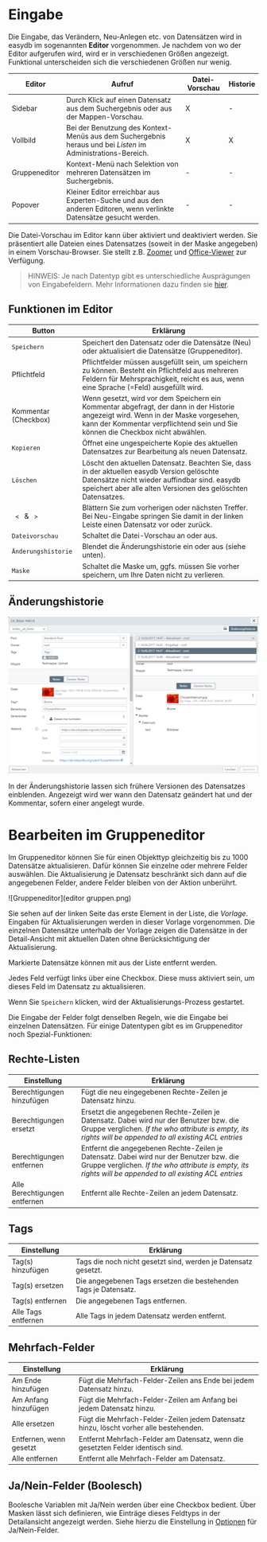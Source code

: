 # Eingabe


Die Eingabe, das Verändern, Neu-Anlegen etc. von Datensätzen wird in easydb im sogenannten **Editor** vorgenommen. Je nachdem von wo der Editor aufgerufen wird, wird er in verschiedenen Größen angezeigt. Funktional unterscheiden sich die verschiedenen Größen nur wenig.

|Editor|Aufruf|Datei-Vorschau|Historie|
|--|--|--|--|
|Sidebar|Durch Klick auf einen Datensatz aus dem Suchergebnis oder aus der Mappen-Vorschau.|X|-|
|Vollbild|Bei der Benutzung des Kontext-Menüs aus dem Suchergebnis heraus und bei *Listen* im Administrations-Bereich.|X|X|
|Gruppeneditor|Kontext-Menü nach Selektion von mehreren Datensätzen im Suchergebnis.|-|-|
|Popover|Kleiner Editor erreichbar aus Experten-Suche und aus den anderen Editoren, wenn verlinkte Datensätze gesucht werden.|-|-|

Die Datei-Vorschau im Editor kann über <i class="fa fa-picture-o" aria-hidden="true"></i> aktiviert und deaktiviert werden. Sie präsentiert alle Dateien eines Datensatzes (soweit in der Maske angegeben) in einem Vorschau-Browser. Sie stellt z.B. [Zoomer](../../features/datatypes/datatypes.html#tools) und [Office-Viewer](../../features/datatypes/datatypes.html#tools) zur Verfügung.

> HINWEIS: Je nach Datentyp gibt es unterschiedliche Ausprägungen von Eingabefeldern. Mehr Informationen dazu finden sie [hier](../../features/datatypes/datatypes.html).

## Funktionen im Editor

|Button|Erklärung|
|--|--|
|<code class="button">Speichern</code>|Speichert den Datensatz oder die Datensätze (Neu) oder aktualisiert die Datensätze (Gruppeneditor).|
|Pflichtfeld|Pflichtfelder müssen ausgefüllt sein, um speichern zu können. Besteht ein Pflichtfeld aus mehreren Feldern für Mehrsprachigkeit, reicht es aus, wenn eine Sprache (=Feld) ausgefüllt wird.|
|Kommentar (Checkbox)|Wenn gesetzt, wird vor dem Speichern ein Kommentar abgefragt, der dann in der Historie angezeigt wird. Wenn in der Maske vorgesehen, kann der Kommentar verpflichtend sein und Sie können die Checkbox nicht abwählen.|
|<code class="button">Kopieren</code>|Öffnet eine ungespeicherte Kopie des aktuellen Datensatzes zur Bearbeitung als neuen Datensatz.|
|<code class="button">Löschen</code>|Löscht den aktuellen Datensatz. Beachten Sie, dass in der aktuellen easydb Version gelöschte Datensätze nicht wieder auffindbar sind. easydb speichert aber alle alten Versionen des gelöschten Datensatzes.|
|<code class="button"> < </code> & <code class="button"> > </code>|Blättern Sie zum vorherigen oder nächsten Treffer. Bei Neu-Eingabe springen Sie damit in der linken Leiste einen Datensatz vor oder zurück.|
|<code class="button">Dateivorschau</code>|Schaltet die Datei-Vorschau an oder aus.|
|<code class="button">Änderungshistorie</code>|Blendet die Änderungshistorie ein oder aus (siehe unten).|
|<code class="button">Maske</code>|Schaltet die Maske um, ggfs. müssen Sie vorher speichern, um Ihre Daten nicht zu verlieren.|


## <a name="history"></a>Änderungshistorie

![Änderungshistorie im Vollbild-Editor](historie.png)

In der Änderungshistorie lassen sich frühere Versionen des Datensatzes einblenden. Angezeigt wird wer wann den Datensatz geändert hat und der Kommentar, sofern einer angelegt wurde.


# Bearbeiten im Gruppeneditor

Im Gruppeneditor können Sie für einen Objekttyp gleichzeitig bis zu 1000 Datensätze aktualisieren. Dafür können Sie einzelne oder mehrere Felder auswählen. Die Aktualisierung je Datensatz beschränkt sich dann auf die angegebenen Felder, andere Felder bleiben von der Aktion unberührt.

![Gruppeneditor](editor gruppen.png)

Sie sehen auf der linken Seite das erste Element in der Liste, die *Vorlage*. Eingaben für Aktualisierungen werden in dieser Vorlage vorgenommen. Die einzelnen Datensätze unterhalb der Vorlage zeigen die Datensätze in der Detail-Ansicht mit aktuellen Daten ohne Berücksichtigung der Aktualisierung.

Markierte Datensätze können mit <i class="fa fa-minus"></i> aus der Liste entfernt werden.

Jedes Feld verfügt links über eine Checkbox. Diese muss aktiviert sein, um dieses Feld im Datensatz zu aktualisieren.

Wenn Sie <code class="button">Speichern</code> klicken, wird der Aktualisierungs-Prozess gestartet.

Die Eingabe der Felder folgt denselben Regeln, wie die Eingabe bei einzelnen Datensätzen. Für einige Datentypen gibt es im Gruppeneditor noch Spezial-Funktionen:

## Rechte-Listen

|Einstellung|Erklärung|
|--|--|
|Berechtigungen hinzufügen|Fügt die neu eingegebenen Rechte-Zeilen je Datensatz hinzu.|
|Berechtigungen ersetzt|Ersetzt die angegebenen Rechte-Zeilen je Datensatz. Dabei wird nur der Benutzer bzw. die Gruppe verglichen. *If the who attribute is empty, its rights will be appended to all existing ACL entries*|
|Berechtigungen entfernen|Entfernt die angegebenen Rechte-Zeilen je Datensatz. Dabei wird nur der Benutzer bzw. die Gruppe verglichen. *If the who attribute is empty, its rights will be appended to all existing ACL entries*|
|Alle Berechtigungen entfernen|Entfernt alle Rechte-Zeilen an jedem Datensatz.|

## Tags

|Einstellung|Erklärung|
|--|--|
|Tag(s) hinzufügen|Tags die noch nicht gesetzt sind, werden je Datensatz gesetzt.|
|Tag(s) ersetzen|Die angegebenen Tags ersetzen die bestehenden Tags je Datensatz.|
|Tag(s) entfernen|Die angegebenen Tags entfernen.|
|Alle Tags entfernen|Alle Tags in jedem Datensatz werden entfernt.|

## Mehrfach-Felder

|Einstellung|Erklärung|
|--|--|
|Am Ende hinzufügen|Fügt die Mehrfach-Felder-Zeilen ans Ende bei jedem Datensatz hinzu.|
|Am Anfang hinzufügen|Fügt die Mehrfach-Felder-Zeilen am Anfang bei jedem Datensatz hinzu.|
|Alle ersetzen|Fügt die Mehrfach-Felder-Zeilen jedem Datensatz hinzu, löscht vorher alle bestehenden.|
|Entfernen, wenn gesetzt|Entfernt Mehrfach-Felder am Datensatz, wenn die gesetzten Felder identisch sind.|
|Alle entfernen|Entfernt alle Mehrfach-Felder am Datensatz.|

## Ja/Nein-Felder (Boolesch)

Boolesche Variablen mit Ja/Nein werden über eine Checkbox bedient. Über Masken lässt sich definieren, wie Einträge dieses Feldtyps in der Detailansicht angezeigt werden. Siehe hierzu die Einstellung in [Optionen](../webfrontend/administration/datamodel/mask/mask.md) für Ja/Nein-Felder.








